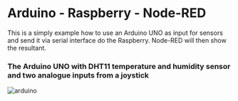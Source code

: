 # Arduino - Raspberry - Node-RED
This is a simply example how to use an Arduino UNO as input for sensors and send it via serial interface do the Raspberry. Node-RED will then show the resultant.

### The Arduino UNO with DHT11 temperature and humidity sensor and two analogue inputs from a joystick


![arduino](https://user-images.githubusercontent.com/36192933/36355272-02f57bca-14e1-11e8-83c7-bccf4cbbf8b0.jpg)
